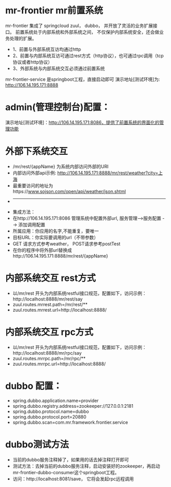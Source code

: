 # mr-frontier mr前置系统

mr-frontier 集成了 springcloud zuul， dubbo， 并开放了灵活的业务扩展接口。 
前置系统处于内部系统和外部系统之间， 不仅保护内部系统安全，还会做业务处理的扩展。
* 1、前置与外部系统互访均通过http
* 2、前置与内部系统互访可通过rest方式（http协议），也可通过rpc调用（tcp协议或者http协议）
* 3、外部系统与内部系统交互必须通过前置系统

mr-frontier-service 是springboot工程，直接启动即可
演示地址[测试环境]为: http://106.14.195.171:8888


# admin(管理控制台)配置：
演示地址[测试环境]：http://106.14.195.171:8086，提供了前置系统的界面化的管理功能

# 外部下系统交互
* /mr/rest/{appName} 为系统内部访问外部的URI
* 内部访问外部api示例: http://106.14.195.171:8888/mr/rest/weather?city=上海 
* 最重要访问的地址为https://www.sojson.com/open/api/weather/json.shtml
* ------------------------------------------------------------------------
* 集成方法：
* 在http://106.14.195.171:8086 管理系统中配置外部url, 服务管理-->服务配置 --> 添加调用配置
* 所属应用：你应用的名字,不能重复，要唯一
* 目标URL：你实际要调用的url（不带参数）
* GET 请求方式参考weather， POST请求参考postTest
* 在你的程序中将外部url替换成http://106.14.195.171:8888/mr/rest/{appName}

# 内部系统交互 rest方式
* 以/mr/rest 开头为内部系统restful接口规范，配置如下，访问示例： http://localhost:8888/mr/rest/say 
* zuul.routes.mrrest.path=/mr/rest/**
* zuul.routes.mrrest.url=http://localhost:8888/

# 内部系统交互 rpc方式
* 以/mr/rest 开头为内部系统restful接口规范，配置如下，访问示例： http://localhost:8888/mr/rpc/say 
* zuul.routes.mrrpc.path=/mr/rpc/**
* zuul.routes.mrrpc.url=http://localhost:8888/

# dubbo 配置：
* spring.dubbo.application.name=provider
* spring.dubbo.registry.address=zookeeper://127.0.0.1:2181
* spring.dubbo.protocol.name=dubbo
* spring.dubbo.protocol.port=20880
* spring.dubbo.scan=com.mr.framework.frontier.service
# dubbo测试方法
* 当前的dubbo服务注释掉了，如果用的话去掉注释打开即可
* 测试方法：去掉当前的dubbo服务注释，启动安装好的zookeeper，再启动 mr-frontier-dubbo-consumer这个springboot工程。
* 访问：http://localhost:8081/save， 它将会发起rpc远程调用 

